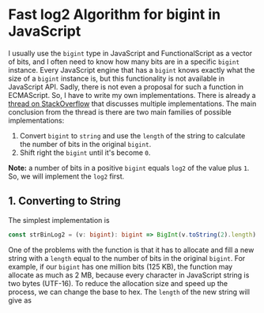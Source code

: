 # Fast log2 Algorithm for bigint in JavaScript

I usually use the `bigint` type in JavaScript and FunctionalScript as a vector of bits, and I often need to know how many bits are in a specific `bigint` instance. Every JavaScript engine that has a `bigint` knows exactly what the size of a `bigint` instance is, but this functionality is not available in JavaScript API. Sadly, there is not even a proposal for such a function in ECMAScript. So, I have to write my own implementations. There is already a [thread on StackOverflow](https://stackoverflow.com/questions/54758130/how-to-obtain-the-amount-of-bits-of-a-bigint) that discusses multiple implementations. The main conclusion from the thread is there are two main families of possible implementations:

1. Convert `bigint` to `string` and use the `length` of the string to calculate the number of bits in the original `bigint`.
2. Shift right the `bigint` until it's become `0`.

**Note:** a number of bits in a positive `bigint` equals `log2` of the value plus `1`. So, we will implement the `log2` first.

## 1. Converting to String

The simplest implementation is 

```ts
const strBinLog2 = (v: bigint): bigint => BigInt(v.toString(2).length) - 1n
```

One of the problems with the function is that it has to allocate and fill a new string with a `length` equal to the number of bits in the original `bigint`. For example, if our `bigint` has one million bits (125 KB), the function may allocate as much as 2 MB, because every character in JavaScript string is two bytes (UTF-16). To reduce the allocation size and speed up the process, we can change the base to hex. The `length` of the new string will give as 

